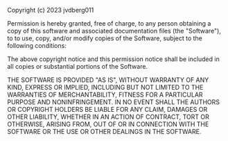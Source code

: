 Copyright (c) 2023 jvdberg011

Permission is hereby granted, free of charge, to any person obtaining a copy
of this software and associated documentation files (the "Software"), to 
to use, copy, and/or modify copies of the Software, subject to the following 
conditions:

The above copyright notice and this permission notice shall be included in all
copies or substantial portions of the Software.

THE SOFTWARE IS PROVIDED "AS IS", WITHOUT WARRANTY OF ANY KIND, EXPRESS OR
IMPLIED, INCLUDING BUT NOT LIMITED TO THE WARRANTIES OF MERCHANTABILITY,
FITNESS FOR A PARTICULAR PURPOSE AND NONINFRINGEMENT. IN NO EVENT SHALL THE
AUTHORS OR COPYRIGHT HOLDERS BE LIABLE FOR ANY CLAIM, DAMAGES OR OTHER
LIABILITY, WHETHER IN AN ACTION OF CONTRACT, TORT OR OTHERWISE, ARISING FROM,
OUT OF OR IN CONNECTION WITH THE SOFTWARE OR THE USE OR OTHER DEALINGS IN THE
SOFTWARE.
